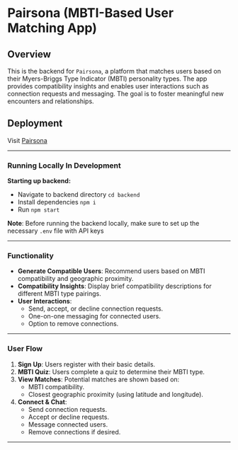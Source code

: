 # Pairsona (MBTI-Based User Matching App)

## Overview

This is the backend for `Pairsona`, a platform that matches users based on their Myers-Briggs Type Indicator (MBTI) personality types. The app provides compatibility insights and enables user interactions such as connection requests and messaging. The goal is to foster meaningful new encounters and relationships.

## Deployment

Visit [Pairsona](https://pairsona.onrender.com)

---

### **Running Locally In Development**

**Starting up backend:**

- Navigate to backend directory `cd backend`
- Install dependencies `npm i`
- Run `npm start`

**Note**: Before running the backend locally, make sure to set up the necessary `.env` file with API keys

---

### **Functionality**

- **Generate Compatible Users**: Recommend users based on MBTI compatibility and geographic proximity.
- **Compatibility Insights**: Display brief compatibility descriptions for different MBTI type pairings.
- **User Interactions**:
  - Send, accept, or decline connection requests.
  - One-on-one messaging for connected users.
  - Option to remove connections.

---

### **User Flow**

1. **Sign Up**: Users register with their basic details.
2. **MBTI Quiz**: Users complete a quiz to determine their MBTI type.
3. **View Matches**: Potential matches are shown based on:
   - MBTI compatibility.
   - Closest geographic proximity (using latitude and longitude).
4. **Connect & Chat**:
   - Send connection requests.
   - Accept or decline requests.
   - Message connected users.
   - Remove connections if desired.

---


